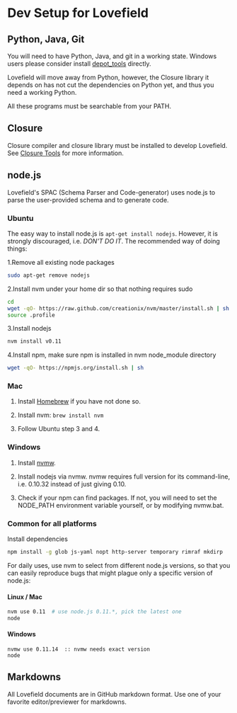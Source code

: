 # Dev Setup for Lovefield

## Python, Java, Git

You will need to have Python, Java, and git in a working state. Windows users
please consider install [depot_tools](
http://www.chromium.org/developers/how-tos/install-depot-tools) directly.

Lovefield will move away from Python, however, the Closure library it depends
on has not cut the dependencies on Python yet, and thus you need a working
Python.

All these programs must be searchable from your PATH.

## Closure

Closure compiler and closure library must be installed to develop Lovefield.
See [Closure Tools](https://developers.google.com/closure/) for more
information.

## node.js

Lovefield's SPAC (Schema Parser and Code-generator) uses node.js to parse the
user-provided schema and to generate code.

### Ubuntu

The easy way to install node.js is `apt-get install nodejs`. However, it is
strongly discouraged, i.e. *DON'T DO IT*. The recommended way of doing things:

1.Remove all existing node packages
```bash
sudo apt-get remove nodejs
```

2.Install nvm under your home dir so that nothing requires sudo
```bash
cd
wget -qO- https://raw.github.com/creationix/nvm/master/install.sh | sh
source .profile
```

3.Install nodejs
```bash
nvm install v0.11
```

4.Install npm, make sure npm is installed in nvm node_module directory
```bash
wget -qO- https://npmjs.org/install.sh | sh
```

### Mac

1. Install [Homebrew](http://brew.sh) if you have not done so.

2. Install nvm: `brew install nvm`

3. Follow Ubuntu step 3 and 4.

### Windows

1. Install [nvmw](https://github.com/hakobera/nvmw).

2. Install nodejs via nvmw. nvmw requires full version for its command-line,
   i.e. 0.10.32 instead of just giving 0.10.

3. Check if your npm can find packages. If not, you will need to set the
   NODE_PATH environment variable yourself, or by modifying nvmw.bat.

### Common for all platforms

Install dependencies
```bash
npm install -g glob js-yaml nopt http-server temporary rimraf mkdirp
```

For daily uses, use nvm to select from different node.js versions, so that you
can easily reproduce bugs that might plague only a specific version of node.js:

#### Linux / Mac
```bash
nvm use 0.11  # use node.js 0.11.*, pick the latest one
node
```

#### Windows
```
nvmw use 0.11.14  :: nvmw needs exact version
node
```

## Markdowns

All Lovefield documents are in GitHub markdown format. Use one of your favorite
editor/previewer for markdowns.


